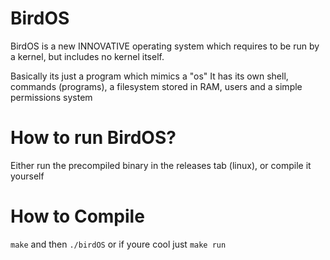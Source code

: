 # BirdOS
BirdOS is a new INNOVATIVE operating system which requires to be run by a kernel, but includes no kernel itself.

Basically its just a program which mimics a "os"
It has its own shell, commands (programs), a filesystem stored in RAM, users and a simple permissions system
# How to run BirdOS?
Either run the precompiled binary in the releases tab (linux), or compile it yourself
# How to Compile
`make`
and then `./birdOS`
or if youre cool just `make run`
